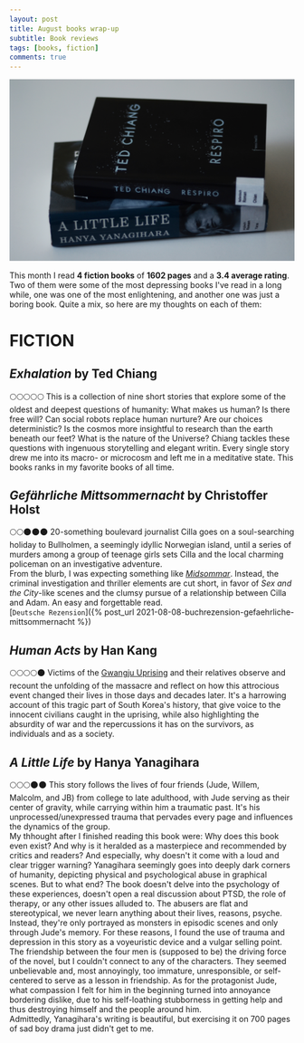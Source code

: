 ```yaml
---
layout: post
title: August books wrap-up
subtitle: Book reviews
tags: [books, fiction]
comments: true
---
```


![cover](../assets/img/augustbooks.JPG)

This month I read **4 fiction books** of **1602 pages** and a **3.4 average rating**. Two of them were some of the most depressing books I've read in a long while, one was one of the most enlightening, and another one was just a boring book. Quite a mix, so here are my thoughts on each of them:

# FICTION
## *Exhalation* by Ted Chiang
🌕🌕🌕🌕🌕 This is a collection of nine short stories that explore some of the oldest and deepest questions of humanity: What makes us human? Is there free will? Can social robots replace human nurture? Are our choices deterministic? Is the cosmos more insightful to research than the earth beneath our feet? What is the nature of the Universe? Chiang tackles these questions with ingenuous storytelling and elegant writin. Every single story drew me into its macro- or microcosm and left me in a meditative state. This books ranks in my favorite books of all time.

## *Gefährliche Mittsommernacht* by Christoffer Holst
🌕🌕🌑🌑🌑 20-something boulevard journalist Cilla goes on a soul-searching holiday to Bullholmen, a seemingly idyllic Norwegian island, until a series of murders among a group of teenage girls sets Cilla and the local charming policeman on an investigative adventure.  
From the blurb, I was expecting something like [*Midsommar*](https://www.youtube.com/watch?v=1Vnghdsjmd0). Instead, the criminal investigation and thriller elements are cut short, in favor of *Sex and the City*-like scenes and the clumsy pursue of a relationship between Cilla and Adam. An easy and forgettable read.  
[`Deutsche Rezension`]({% post_url 2021-08-08-buchrezension-gefaehrliche-mittsommernacht %})

## *Human Acts* by Han Kang
🌕🌕🌕🌕🌑 Victims of the [Gwangju Uprising](https://en.wikipedia.org/wiki/Gwangju_Uprising) and their relatives observe and recount the unfolding of the massacre and reflect on how this attrocious event changed their lives in those days and decades later. It's a harrowing account of this tragic part of South Korea's history, that give voice to the innocent civilians caught in the uprising, while also highlighting the absurdity of war and the repercussions it has on the survivors, as individuals and as a society.

## *A Little Life* by Hanya Yanagihara
🌕🌕🌕🌑🌑 This story follows the lives of four friends (Jude, Willem, Malcolm, and JB) from college to late adulthood, with Jude serving as their center of gravity, while carrying within him a traumatic past. It's his unprocessed/unexpressed trauma that pervades every page and influences the dynamics of the group.  
My thhought after I finished reading this book were: Why does this book even exist? And why is it heralded as a masterpiece and recommended by critics and readers? And especially, why doesn't it come with a loud and clear trigger warning? Yanagihara seemingly goes into deeply dark corners of humanity, depicting physical and psychological abuse in graphical scenes. But to what end? The book doesn't delve into the psychology of these experiences, doesn't open a real discussion about PTSD, the role of therapy, or any other issues alluded to.  The abusers are flat and stereotypical, we never learn anything about their lives, reasons, psyche. Instead, they're only portrayed as monsters in episodic scenes and only through Jude's memory. For these reasons, I found the use of trauma and depression in this story as a voyeuristic device and a vulgar selling point.
The friendship between the four men is (supposed to be) the driving force of the novel, but I couldn't connect to any of the characters. They seemed unbelievable and, most annoyingly, too immature, unresponsible, or self-centered to serve as a lesson in friendship. As for the protagonist Jude, what compassion I felt for him in the beginning turned into annoyance bordering dislike, due to his self-loathing stubborness in getting help and thus destroying himself and the people around him.  
Admittedly, Yanagihara's writing is beautiful, but exercising it on 700 pages of sad boy drama just didn't get to me.